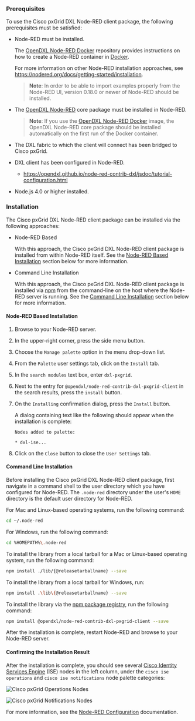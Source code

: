 ### Prerequisites

To use the Cisco pxGrid DXL Node-RED client package, the following prerequisites
must be satisfied:

* Node-RED must be installed.

  The [OpenDXL Node-RED Docker](https://github.com/opendxl/opendxl-node-red-docker)
  repository provides instructions on how to create a Node-RED container in
  [Docker](https://www.docker.com/).

  For more information on other Node-RED installation approaches, see
  <https://nodered.org/docs/getting-started/installation>.

  > **Note**: In order to be able to import examples properly from the Node-RED
  > UI, version 0.18.0 or newer of Node-RED should be installed.

* The [OpenDXL Node-RED](https://github.com/opendxl/node-red-contrib-dxl) core
  package must be installed in Node-RED.

  > **Note**: If you use the
  > [OpenDXL Node-RED Docker](https://github.com/opendxl/opendxl-node-red-docker)
  > image, the OpenDXL Node-RED core package should be installed automatically
  > on the first run of the Docker container.

* The DXL fabric to which the client will connect has been bridged to Cisco
  pxGrid.

* DXL client has been configured in Node-RED.

  * <https://opendxl.github.io/node-red-contrib-dxl/jsdoc/tutorial-configuration.html>

* Node.js 4.0 or higher installed.

### Installation

The Cisco pxGrid DXL Node-RED client package can be installed via the following
approaches:

* Node-RED Based

  With this approach, the Cisco pxGrid DXL Node-RED client package is installed
  from within Node-RED itself. See the
  [Node-RED Based Installation](#node-red-based-installation) section below for
  more information.

* Command Line Installation

  With this approach, the Cisco pxGrid DXL Node-RED client package is installed
  via [npm](https://docs.npmjs.com/) from the command-line on the host where the
  Node-RED server is running. See the
  [Command Line Installation](#command-line-installation) section below for more
  information.

#### Node-RED Based Installation

1. Browse to your Node-RED server.

1. In the upper-right corner, press the side menu button.

1. Choose the `Manage palette` option in the menu drop-down list.

1. From the `Palette` user settings tab, click on the `Install` tab.

1. In the `search modules` text box, enter `dxl-pxgrid`.

1. Next to the entry for `@opendxl/node-red-contrib-dxl-pxgrid-client` in the
   search results, press the `install` button.

1. On the `Installing` confirmation dialog, press the `Install` button.

   A dialog containing text like the following should appear when the
   installation is complete:

   ```
   Nodes added to palette:

   * dxl-ise...
   ```

1. Click on the `Close` button to close the `User Settings` tab.

#### Command Line Installation

Before installing the Cisco pxGrid DXL Node-RED client package, first navigate in a
command shell to the user directory which you have configured for Node-RED. The
`.node-red` directory under the user's `HOME` directory is the default user
directory for Node-RED.

For Mac and Linux-based operating systems, run the following command:

```sh
cd ~/.node-red
```

For Windows, run the following command:

```sh
cd %HOMEPATH%\.node-red
```

To install the library from a local tarball for a Mac or Linux-based operating
system, run the following command:

```sh
npm install ./lib/{@releasetarballname} --save
```

To install the library from a local tarball for Windows, run:

```sh
npm install .\lib\{@releasetarballname} --save
```

To install the library via the
[npm package registry](https://www.npmjs.com/package/@opendxl/node-red-contrib-dxl-pxgrid-client),
run the following command:

```sh
npm install @opendxl/node-red-contrib-dxl-pxgrid-client --save
```

After the installation is complete, restart Node-RED and browse to your
Node-RED server.

#### Confirming the Installation Result

After the installation is complete, you should see several
[Cisco Identity Services Engine](https://www.cisco.com/c/en/us/products/security/identity-services-engine/index.html)
(ISE) nodes in the left column, under the `cisco ise operations` and
`cisco ise notifications` node palette categories:

![Cisco pxGrid Operations Nodes](images/ise-operations-nodes.png)

![Cisco pxGrid Notifications Nodes](images/ise-notifications-nodes.png)

For more information, see the
[Node-RED Configuration](https://nodered.org/docs/configuration) documentation.
